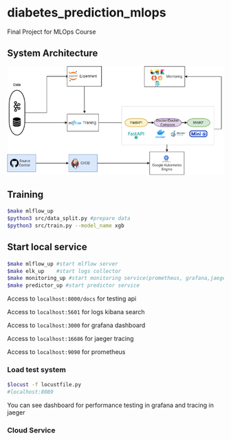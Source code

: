 # diabetes_prediction_mlops

Final Project for MLOps Course

## System Architecture
![](images/mle1_final.png)

##   Training
```bash
$make mlflow_up 
$python3 src/data_split.py #prepare data
$python3 src/train.py --model_name xgb
```

## Start local service
```bash
$make mlflow_up #start mlflow server
$make elk_up    #start logs collector
$make monitoring_up #start monitoring service(prometheus, grafana,jaeger)
$make predictor_up #start predictor service
```
Access to `localhost:8000/docs` for testing api

Access to `localhost:5601` for logs kibana search

Access to `localhost:3000` for grafana dashboard

Access to `localhost:16686` for jaeger tracing

Access to `localhost:9090` for prometheus
### Load test system
```bash
$locust -f locustfile.py 
#localhost:8089
```
You can see dashboard for performance testing in grafana and tracing in jaeger
### Cloud Service
```bash


